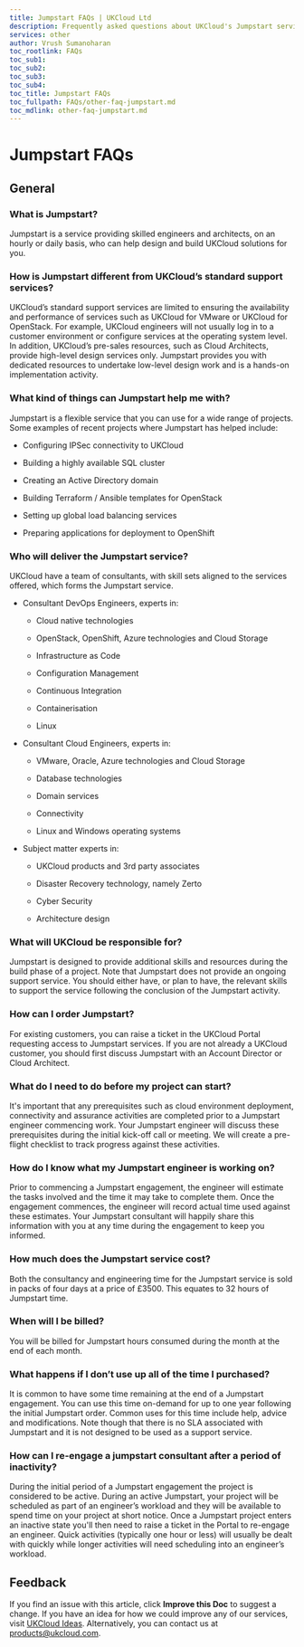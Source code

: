 ```yaml
---
title: Jumpstart FAQs | UKCloud Ltd
description: Frequently asked questions about UKCloud's Jumpstart service
services: other
author: Vrush Sumanoharan
toc_rootlink: FAQs
toc_sub1: 
toc_sub2:
toc_sub3:
toc_sub4:
toc_title: Jumpstart FAQs
toc_fullpath: FAQs/other-faq-jumpstart.md
toc_mdlink: other-faq-jumpstart.md
---
```


# Jumpstart FAQs

## General

### What is Jumpstart?

Jumpstart is a service providing skilled engineers and architects, on an hourly or daily basis, who can help design and build UKCloud solutions for you.

### How is Jumpstart different from UKCloud’s standard support services?

UKCloud’s standard support services are limited to ensuring the availability and performance of services such as UKCloud for VMware or UKCloud for OpenStack. For example, UKCloud engineers will not usually log in to a customer environment or configure services at the operating system level. In addition, UKCloud’s pre-sales resources, such as Cloud Architects, provide high-level design services only. Jumpstart provides you with dedicated resources to undertake low-level design work and is a hands-on implementation activity.

### What kind of things can Jumpstart help me with?

Jumpstart is a flexible service that you can use for a wide range of projects. Some examples of recent projects where Jumpstart has helped include:

- Configuring IPSec connectivity to UKCloud

- Building a highly available SQL cluster

- Creating an Active Directory domain

- Building Terraform / Ansible templates for OpenStack

- Setting up global load balancing services

- Preparing applications for deployment to OpenShift

### Who will deliver the Jumpstart service?

UKCloud have a team of consultants, with skill sets aligned to the services offered, which forms the Jumpstart service.

- Consultant DevOps Engineers, experts in:

  - Cloud native technologies
  
  - OpenStack, OpenShift, Azure technologies and Cloud Storage
  
  - Infrastructure as Code
  
  - Configuration Management
  
  - Continuous Integration 
  
  - Containerisation
  
  - Linux
  
- Consultant Cloud Engineers, experts in:
  
  - VMware, Oracle, Azure technologies and Cloud Storage
  
  - Database technologies
  
  - Domain services
  
  - Connectivity
  
  - Linux and Windows operating systems

- Subject matter experts in:

  - UKCloud products and 3rd party associates
  
  - Disaster Recovery technology, namely Zerto 

  - Cyber Security

  - Architecture design


### What will UKCloud be responsible for?

Jumpstart is designed to provide additional skills and resources during the build phase of a project. Note that Jumpstart does not provide an ongoing support service. You should either have, or plan to have, the relevant skills to support the service following the conclusion of the Jumpstart activity.

### How can I order Jumpstart?

For existing customers, you can raise a ticket in the UKCloud Portal requesting access to Jumpstart services. If you are not already a UKCloud customer, you should first discuss Jumpstart with an Account Director or Cloud Architect.

### What do I need to do before my project can start?

It's important that any prerequisites such as cloud environment deployment, connectivity and assurance activities are completed prior to a Jumpstart engineer commencing work. Your Jumpstart engineer will discuss these prerequisites during the initial kick-off call or meeting. We will create a pre-flight checklist to track progress against these activities.

### How do I know what my Jumpstart engineer is working on?

Prior to commencing a Jumpstart engagement, the engineer will estimate the tasks involved and the time it may take to complete them. Once the engagement commences, the engineer will record actual time used against these estimates. Your Jumpstart consultant will happily share this information with you at any time during the engagement to keep you informed.

### How much does the Jumpstart service cost?

Both the consultancy and engineering time for the Jumpstart service is sold in packs of four days at a price of £3500. This equates to 32 hours of Jumpstart time. 

### When will I be billed?

You will be billed for Jumpstart hours consumed during the month at the end of each month.

### What happens if I don’t use up all of the time I purchased?

It is common to have some time remaining at the end of a Jumpstart engagement. You can use this time on-demand for up to one year following the initial Jumpstart order. Common uses for this time include help, advice and modifications. Note though that there is no SLA associated with Jumpstart and it is not designed to be used as a support service.

### How can I re-engage a jumpstart consultant after a period of inactivity?

During the initial period of a Jumpstart engagement the project is considered to be active. During an active Jumpstart, your project will be scheduled as part of an engineer’s workload and they will be available to spend time on your project at short notice. Once a Jumpstart project enters an inactive state you'll then need to raise a ticket in the Portal to re-engage an engineer. Quick activities (typically one hour or less) will usually be dealt with quickly while longer activities will need scheduling into an engineer’s workload.

## Feedback

If you find an issue with this article, click **Improve this Doc** to suggest a change. If you have an idea for how we could improve any of our services, visit [UKCloud Ideas](https://ideas.ukcloud.com). Alternatively, you can contact us at <products@ukcloud.com>.
